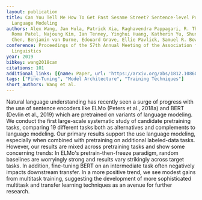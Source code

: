 ```yaml
---
layout: publication
title: Can You Tell Me How To Get Past Sesame Street? Sentence-level Pretraining Beyond
  Language Modeling
authors: Alex Wang, Jan Hula, Patrick Xia, Raghavendra Pappagari, R. Thomas Mccoy,
  Roma Patel, Najoung Kim, Ian Tenney, Yinghui Huang, Katherin Yu, Shuning Jin, Berlin
  Chen, Benjamin van Durme, Edouard Grave, Ellie Pavlick, Samuel R. Bowman
conference: Proceedings of the 57th Annual Meeting of the Association for Computational
  Linguistics
year: 2019
bibkey: wang2018can
citations: 101
additional_links: [{name: Paper, url: 'https://arxiv.org/abs/1812.10860'}]
tags: ["Fine-Tuning", "Model Architecture", "Training Techniques"]
short_authors: Wang et al.
---
```

Natural language understanding has recently seen a surge of progress with the
use of sentence encoders like ELMo (Peters et al., 2018a) and BERT (Devlin et
al., 2019) which are pretrained on variants of language modeling. We conduct
the first large-scale systematic study of candidate pretraining tasks,
comparing 19 different tasks both as alternatives and complements to language
modeling. Our primary results support the use language modeling, especially
when combined with pretraining on additional labeled-data tasks. However, our
results are mixed across pretraining tasks and show some concerning trends: In
ELMo's pretrain-then-freeze paradigm, random baselines are worryingly strong
and results vary strikingly across target tasks. In addition, fine-tuning BERT
on an intermediate task often negatively impacts downstream transfer. In a more
positive trend, we see modest gains from multitask training, suggesting the
development of more sophisticated multitask and transfer learning techniques as
an avenue for further research.
